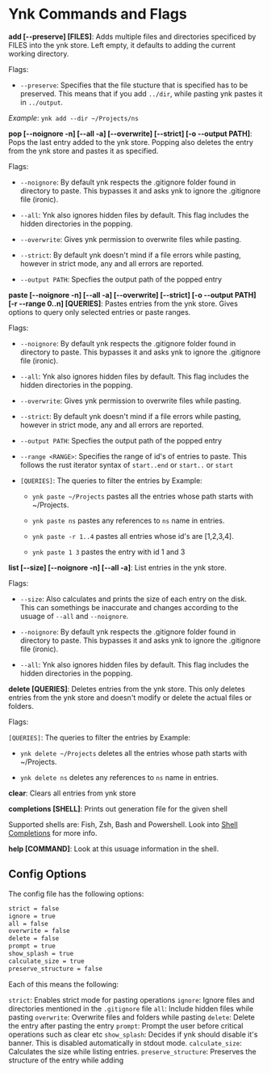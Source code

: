 # Ynk Commands and Flags

**add [--preserve] [FILES]**: Adds multiple files and directories specificed by FILES into the ynk store. Left empty, it defaults to adding the current working directory.

Flags:

- `--preserve`: Specifies that the file stucture that is specified has to be preserved. This means that if you add `../dir`, while pasting ynk pastes  it in `../output`.

*Example*: `ynk add --dir ~/Projects/ns`

**pop [--noignore -n] [--all -a] [--overwrite] [--strict] [-o --output PATH]**: Pops the last entry added to the ynk store. Popping also deletes the entry from the ynk store and pastes it as specified.

Flags:

- `--noignore`: By default ynk respects the .gitignore folder found in directory to paste. This bypasses it and asks ynk to ignore the .gitignore file (ironic).

- `--all`: Ynk also ignores hidden files by default. This flag includes the hidden directories in the popping.

- `--overwrite`: Gives ynk permission to overwrite files while pasting.

- `--strict`: By default ynk doesn't mind if a file errors while pasting, however in strict mode, any and all errors are reported.

- `--output PATH`: Specfies the output path of the popped entry

**paste [--noignore -n] [--all -a] [--overwrite] [--strict] [-o --output PATH] [-r --range 0..n] [QUERIES]**: Pastes entries from the ynk store. Gives options to query only selected entries or paste ranges.

Flags:

- `--noignore`: By default ynk respects the .gitignore folder found in directory to paste. This bypasses it and asks ynk to ignore the .gitignore file (ironic).

- `--all`: Ynk also ignores hidden files by default. This flag includes the hidden directories in the popping.

- `--overwrite`: Gives ynk permission to overwrite files while pasting.

- `--strict`: By default ynk doesn't mind if a file errors while pasting, however in strict mode, any and all errors are reported.

- `--output PATH`: Specfies the output path of the popped entry

- `--range <RANGE>`: Specifies the range of id's of entries to paste. This follows the rust iterator syntax of `start..end` or `start..` or `start`

- `[QUERIES]`: The queries to filter the entries by
  Example: 
  
  - `ynk paste ~/Projects` pastes all the entries whose path starts with ~/Projects. 
  
  - `ynk paste ns` pastes any references to `ns` name in entries.
  
  - `ynk paste -r 1..4` pastes all entries whose id's are [1,2,3,4].
  
  - `ynk paste 1 3` pastes the entry with id 1 and 3 

**list [--size] [--noignore -n] [--all -a]**: List entries in the ynk store.

Flags:

- `--size`: Also calculates and prints the size of each entry on the disk. This can somethings be inaccurate and changes according to the usuage of `--all` and `--noignore`.

- `--noignore`: By default ynk respects the .gitignore folder found in directory to paste. This bypasses it and asks ynk to ignore the .gitignore file (ironic).

- `--all`: Ynk also ignores hidden files by default. This flag includes the hidden directories in the popping.

**delete [QUERIES]**: Deletes entries from the ynk store. This only deletes entries from the ynk store and doesn't modify or delete the actual files or folders.

Flags:

`[QUERIES]`: The queries to filter the entries by
Example:

- `ynk delete ~/Projects` deletes all the entries whose path starts with ~/Projects.

- `ynk delete ns` deletes any references to `ns` name in entries.

**clear**: Clears all entries from ynk store

**completions [SHELL]**: Prints out generation file for the given shell

Supported shells are: Fish, Zsh, Bash and Powershell. Look into [Shell Completions](#Shell-Completions) for more info.

**help [COMMAND]**: Look at this usuage information in the shell.


## Config Options

The config file has the following options:

```bash
strict = false
ignore = true
all = false
overwrite = false
delete = false
prompt = true
show_splash = true
calculate_size = true
preserve_structure = false
```

Each of this means the following:

`strict`: Enables strict mode for pasting operations
`ignore`: Ignore files and directories mentioned in the `.gitignore` file
`all`: Include hidden files while pasting
`overwrite`: Overwrite files and folders while pasting
`delete`: Delete the entry after pasting the entry
`prompt`: Prompt the user before critical operations such as clear etc
`show_splash`: Decides if ynk should disable it's banner. This is disabled automatically in stdout mode.
`calculate_size`: Calculates the size while listing entries.
`preserve_structure`: Preserves the structure of the entry while adding
